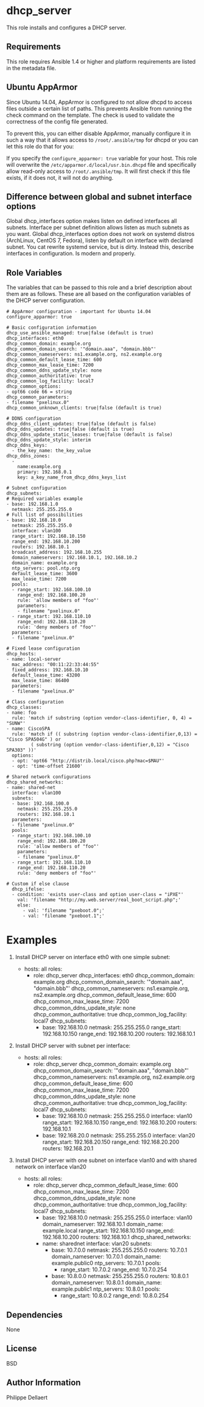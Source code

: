 dhcp_server
===========

This role installs and configures a DHCP server.

Requirements
------------

This role requires Ansible 1.4 or higher and platform requirements are listed in the metadata file.

Ubuntu AppArmor
---------------
Since Ubuntu 14.04, AppArmor is configured to not allow dhcpd to access files outside a certain list of paths.
This prevents Ansible from running the check command on the template. The check is used to validate the correctness of the config file generated.

To prevent this, you can either disable AppArmor, manually configure it in such a way that it allows access to `/root/.ansible/tmp` for dhcpd or you can let this role do that for you:

If you specify the `configure_apparmor: true` variable for your host. This role will overwrite the `/etc/apparmor.d/local/usr.bin.dhcpd` file and specifically allow read-only access to `/root/.ansible/tmp`. It will first check if this file exists, if it does not, it will not do anything.

Difference between global and subnet interface options
-------------------------------------------------------
Global dhcp_interfaces option makes listen on defined interfaces all subnets. Interface per subnet definition allows listen as much subnets as you want.
Global dhcp_interfaces option does not work on systemd distros (ArchLinux, CentOS 7, Fedora), listen by default on interface with declared subnet. You cat rewrite systemd service, but is dirty. Instead this, describe interfaces in configuration. Is modern and properly.

Role Variables
--------------

The variables that can be passed to this role and a brief description about
them are as follows. These are all based on the configuration variables of the
DHCP server configuration.

    # AppArmor configuration - important for Ubuntu 14.04
    configure_apparmor: true

    # Basic configuration information
    dhcp_use_ansible_managed: true|false (default is true)
    dhcp_interfaces: eth0
    dhcp_common_domain: example.org
    dhcp_common_domain_search: '"domain.aaa", "domain.bbb"'
    dhcp_common_nameservers: ns1.example.org, ns2.example.org
    dhcp_common_default_lease_time: 600
    dhcp_common_max_lease_time: 7200
    dhcp_common_ddns_update_style: none
    dhcp_common_authoritative: true
    dhcp_common_log_facility: local7
    dhcp_common_options:
    - opt66 code 66 = string
    dhcp_common_parameters:
    - filename "pxelinux.0"
    dhcp_common_unknown_clients: true|false (default is true)

    # DDNS configuration
    dhcp_ddns_client_updates: true|false (default is false)
    dhcp_ddns_updates: true|false (default is true)
    dhcp_ddns_update_static_leases: true|false (default is false)
    dhcp_ddns_update_style: interim
    dhcp_ddns_keys:
      - the_key_name: the_key_value
    dhcp_ddns_zones:
      -
        name:example.org
        primary: 192.168.0.1
        key: a_key_name_from_dhcp_ddns_keys_list

    # Subnet configuration
    dhcp_subnets:
    # Required variables example
    - base: 192.168.1.0
      netmask: 255.255.255.0
    # Full list of possibilities
    - base: 192.168.10.0
      netmask: 255.255.255.0
      interface: vlan100
      range_start: 192.168.10.150
      range_end: 192.168.10.200
      routers: 192.168.10.1
      broadcast_address: 192.168.10.255
      domain_nameservers: 192.168.10.1, 192.168.10.2
      domain_name: example.org
      ntp_servers: pool.ntp.org
      default_lease_time: 3600
      max_lease_time: 7200
      pools:
      - range_start: 192.168.100.10
        range_end: 192.168.100.20
        rule: 'allow members of "foo"'
        parameters:
        - filename "pxelinux.0"
      - range_start: 192.168.110.10
        range_end: 192.168.110.20
        rule: 'deny members of "foo"'
      parameters:
      - filename "pxelinux.0"

    # Fixed lease configuration
    dhcp_hosts:
    - name: local-server
      mac_address: "00:11:22:33:44:55"
      fixed_address: 192.168.10.10
      default_lease_time: 43200
      max_lease_time: 86400
      parameters:
      - filename "pxelinux.0"

    # Class configuration
    dhcp_classes:
    - name: foo
      rule: 'match if substring (option vendor-class-identifier, 0, 4) = "SUNW"'
    - name: CiscoSPA
      rule: 'match if (( substring (option vendor-class-identifier,0,13) = "Cisco SPA504G" ) or
             ( substring (option vendor-class-identifier,0,12) = "Cisco SPA303" ))'
      options:
      - opt: 'opt66 "http://distrib.local/cisco.php?mac=$MAU"'
      - opt: 'time-offset 21600'

    # Shared network configurations
    dhcp_shared_networks:
    - name: shared-net
      interface: vlan100
      subnets:
      - base: 192.168.100.0
        netmask: 255.255.255.0
        routers: 192.168.10.1
      parameters:
      - filename "pxelinux.0"
      pools:
      - range_start: 192.168.100.10
        range_end: 192.168.100.20
        rule: 'allow members of "foo"'
        parameters:
        - filename "pxelinux.0"
      - range_start: 192.168.110.10
        range_end: 192.168.110.20
        rule: 'deny members of "foo"'

    # Custom if else clause
      dhcp_ifelse:
      - condition: 'exists user-class and option user-class = "iPXE"'
        val: 'filename "http://my.web.server/real_boot_script.php";'
        else:
          - val: 'filename "pxeboot.0";'
          - val: 'filename "pxeboot.1";'

Examples
========

1) Install DHCP server on interface eth0 with one simple subnet:

    - hosts: all
      roles:
      - role: dhcp_server
        dhcp_interfaces: eth0
        dhcp_common_domain: example.org
        dhcp_common_domain_search: '"domain.aaa", "domain.bbb"'
        dhcp_common_nameservers: ns1.example.org, ns2.example.org
        dhcp_common_default_lease_time: 600
        dhcp_common_max_lease_time: 7200
        dhcp_common_ddns_update_style: none
        dhcp_common_authoritative: true
        dhcp_common_log_facility: local7
        dhcp_subnets:
        - base: 192.168.10.0
          netmask: 255.255.255.0
          range_start: 192.168.10.150
          range_end: 192.168.10.200
          routers: 192.168.10.1


2) Install DHCP server with subnet per interface:

    - hosts: all
      roles:
      - role: dhcp_server
        dhcp_common_domain: example.org
        dhcp_common_domain_search: '"domain.aaa", "domain.bbb"'
        dhcp_common_nameservers: ns1.example.org, ns2.example.org
        dhcp_common_default_lease_time: 600
        dhcp_common_max_lease_time: 7200
        dhcp_common_ddns_update_style: none
        dhcp_common_authoritative: true
        dhcp_common_log_facility: local7
        dhcp_subnets:
        - base: 192.168.10.0
          netmask: 255.255.255.0
          interface: vlan10
          range_start: 192.168.10.150
          range_end: 192.168.10.200
          routers: 192.168.10.1
        - base: 192.168.20.0
          netmask: 255.255.255.0
          interface: vlan20
          range_start: 192.168.20.150
          range_end: 192.168.20.200
          routers: 192.168.20.1


3) Install DHCP server with one subnet on interface vlan10 and with shared network on interface vlan20

    - hosts: all
      roles:
      - role: dhcp_server
        dhcp_common_default_lease_time: 600
        dhcp_common_max_lease_time: 7200
        dhcp_common_ddns_update_style: none
        dhcp_common_authoritative: true
        dhcp_common_log_facility: local7
        dhcp_subnets:
        - base: 192.168.10.0
          netmask: 255.255.255.0
          interface: vlan10
          domain_nameserver: 192.168.10.1
          domain_name: example.local
          range_start: 192.168.10.150
          range_end: 192.168.10.200
          routers: 192.168.10.1
        dhcp_shared_networks:
        - name: sharednet
          interface: vlan20
          subnets:
          - base: 10.7.0.0
            netmask: 255.255.255.0
            routers: 10.7.0.1
            domain_nameserver: 10.7.0.1
            domain_name: example.public0
            ntp_servers: 10.7.0.1
            pools:
            - range_start: 10.7.0.2
              range_end: 10.7.0.254
          - base: 10.8.0.0
            netmask: 255.255.255.0
            routers: 10.8.0.1
            domain_nameserver: 10.8.0.1
            domain_name: example.public1
            ntp_servers: 10.8.0.1
            pools:
            - range_start: 10.8.0.2
              range_end: 10.8.0.254


Dependencies
------------

None

License
-------

BSD

Author Information
------------------

Philippe Dellaert
